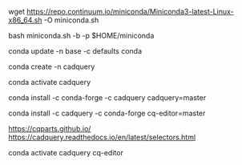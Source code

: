 

wget https://repo.continuum.io/miniconda/Miniconda3-latest-Linux-x86_64.sh -O miniconda.sh

bash miniconda.sh -b -p $HOME/miniconda

conda update -n base -c defaults conda

conda create -n cadquery

conda activate cadquery

conda install -c conda-forge -c cadquery cadquery=master

conda install -c cadquery -c conda-forge cq-editor=master


https://cqparts.github.io/
https://cadquery.readthedocs.io/en/latest/selectors.html


conda activate cadquery
cq-editor


